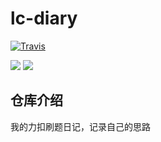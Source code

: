 # lc-diary

[![Travis](https://img.shields.io/badge/language-Python-red.svg)]()

[![](https://img.shields.io/badge/LeetCode-力扣-blueviolet)](#https://leetcode-cn.com/u/qwer2077/)
[![](https://img.shields.io/badge/bilibili-哔哩哔哩-ff69b4)](https://space.bilibili.com/40161148)

## 仓库介绍
我的力扣刷题日记，记录自己的思路
